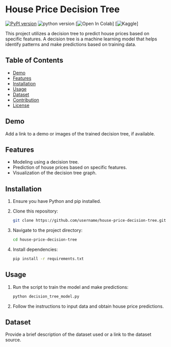 # House Price Decision Tree

[![PyPI version](https://badge.fury.io/py/colabcode.svg)](https://badge.fury.io/py/colabcode)
![python version](https://img.shields.io/badge/python-3.6%2C3.7%2C3.8-blue?logo=python)
[![Open In Colab](https://colab.research.google.com/assets/colab-badge.svg)]
[![Kaggle](https://img.shields.io/badge/Kaggle-Dataset-blue.svg)]

This project utilizes a decision tree to predict house prices based on specific features. A decision tree is a machine learning model that helps identify patterns and make predictions based on training data.

## Table of Contents
- [Demo](#demo)
- [Features](#features)
- [Installation](#installation)
- [Usage](#usage)
- [Dataset](#dataset)
- [Contribution](#contribution)
- [License](#license)

## Demo

Add a link to a demo or images of the trained decision tree, if available.

## Features

- Modeling using a decision tree.
- Prediction of house prices based on specific features.
- Visualization of the decision tree graph.

## Installation

1. Ensure you have Python and pip installed.
2. Clone this repository:

    ```bash
    git clone https://github.com/username/house-price-decision-tree.git
    ```

3. Navigate to the project directory:

    ```bash
    cd house-price-decision-tree
    ```

4. Install dependencies:

    ```bash
    pip install -r requirements.txt
    ```

## Usage

1. Run the script to train the model and make predictions:

    ```bash
    python decision_tree_model.py
    ```

2. Follow the instructions to input data and obtain house price predictions.

## Dataset

Provide a brief description of the dataset used or a link to the dataset source.



